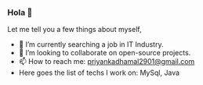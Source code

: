 ### Hola 👋 
Let me tell you a few things about myself,
- 🔭 I’m currently searching a job in IT Industry.
- 👯 I’m looking to collaborate on open-source projects.
- 📫 How to reach me: priyankadhamal2901@gmail.com
- Here goes the list of techs I work on: MySql, Java


